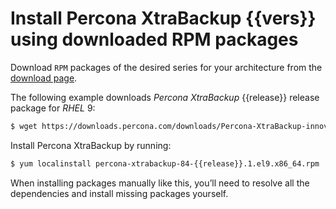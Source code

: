 # Install Percona XtraBackup {{vers}} using downloaded RPM packages

Download `RPM` packages of the desired series for your architecture from the [download page](https://www.percona.com/downloads/). 

The following example downloads *Percona XtraBackup* {{release}} release package for *RHEL* 9:

```{.bash data-prompt="$"}
$ wget https://downloads.percona.com/downloads/Percona-XtraBackup-innovative-release/Percona-XtraBackup-{{release}}/binary/redhat/9/x86_64/percona-xtrabackup-84-{{release}}.1.el9.x86_64.rpm
```

Install Percona XtraBackup by running:

```{.bash data-prompt="$"}
$ yum localinstall percona-xtrabackup-84-{{release}}.1.el9.x86_64.rpm
```

When installing packages manually like this, you’ll need to resolve all the dependencies and install missing packages yourself.
